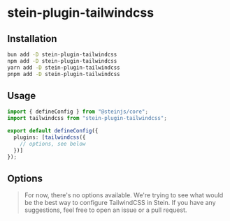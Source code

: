 # stein-plugin-tailwindcss

## Installation

```bash
bun add -D stein-plugin-tailwindcss
npm add -D stein-plugin-tailwindcss
yarn add -D stein-plugin-tailwindcss
pnpm add -D stein-plugin-tailwindcss
```

## Usage

```typescript
import { defineConfig } from "@steinjs/core";
import tailwindcss from "stein-plugin-tailwindcss";

export default defineConfig({
  plugins: [tailwindcss({
    // options, see below
  })]
});
```

## Options

> For now, there's no options available. We're trying to see what would be the best way to configure TailwindCSS in Stein. If you have any suggestions, feel free to open an issue or a pull request.
